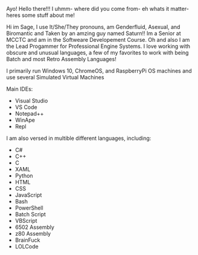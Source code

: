 Ayo! Hello there!!! I uhmm- where did you come from- eh whats it matter- heres some stuff about me!

Hi im Sage, I use It/She/They pronouns, am Genderfluid, Asexual, and Biromantic and Taken by an amzing guy named Saturn!! Im a Senior at MCCTC and am in the Softweare Developement Course. Oh and also I am the Lead Progammer for Professional Engine Systems. I love working with obscure and unusual languages, a few of my favorites to work with being Batch and most Retro Assembly Languages!

I primarily run Windows 10, ChromeOS, and RaspberryPi OS machines and use several Simulated Virtual Machines

Main IDEs:
- Visual Studio
- VS Code
- Notepad++
- WinApe
- Repl

I am also versed in multible different languages, including:
- C#
- C++
- C
- XAML
- Python
- HTML
- CSS
- JavaScript
- Bash
- PowerShell
- Batch Script
- VBScript
- 6502 Assembly
- z80 Assembly
- BrainFuck
- LOLCode
